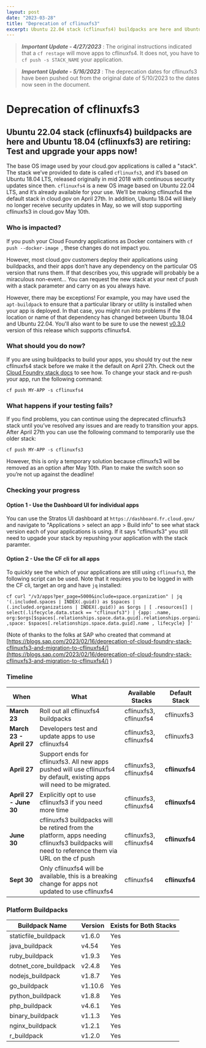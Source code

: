 ```yaml
---
layout: post
date: "2023-03-28"
title: "Deprecation of cflinuxfs3" 
excerpt: Ubuntu 22.04 stack (cflinuxfs4) buildpacks are here and Ubuntu 18.04 (cflinuxfs3) are retiring, test and upgrade your apps now!
---
```



> ***Important Update - 4/27/2023*** : The original instructions indicated that a `cf restage` will move apps to cflinuxfs4.  It does not, you have to `cf push -s STACK_NAME` your application.

> ***Important Update - 5/16/2023*** : The deprecation dates for cflinuxfs3 have been pushed out from the original date of 5/10/2023 to the dates now seen in the document.

# Deprecation of cflinuxfs3

## Ubuntu 22.04 stack (cflinuxfs4) buildpacks are here and Ubuntu 18.04 (cflinuxfs3) are retiring: Test and upgrade your apps now!


The base OS image used by your cloud.gov applications is called a "stack". The stack we’ve provided to date is called `cflinuxfs3`, and it’s based on Ubuntu 18.04 LTS, released originally in mid 2018 with continuous security updates since then. `cflinuxfs4` is a new OS image based on Ubuntu 22.04 LTS, and it’s already available for your use. We’ll be making cflinuxfs4 the default stack in cloud.gov on April 27th. In addition, Ubuntu 18.04 will likely no longer receive security updates in May, so we will stop supporting cflinuxfs3 in cloud.gov May 10th.

### Who is impacted?

If you push your Cloud Foundry applications as Docker containers with `cf push --docker-image `, these changes do not impact you.

However, most cloud.gov customers deploy their applications using buildpacks, and their apps don’t have any dependency on the particular OS version that runs them. If that describes you, this upgrade will probably be a miraculous non-event… You can request the new stack at your next cf push with a stack parameter and carry on as you always have.

However, there may be exceptions! For example, you may have used the `apt-buildpack` to ensure that a particular library or utility is installed when your app is deployed. In that case, you might run into problems if the location or name of that dependency has changed between Ubuntu 18.04 and Ubuntu 22.04.  You'll also want to be sure to use the newest [v0.3.0](https://github.com/cloudfoundry/apt-buildpack/releases/tag/v0.3.0) version of this release which supports cflinuxfs4.

### What should you do now?

If you are using buildpacks to build your apps, you should try out the new cflinuxfs4 stack before we make it the default on April 27th. Check out the [Cloud Foundry stack docs](https://docs.cloudfoundry.org/devguide/deploy-apps/stacks.html) to see how. To change your stack and re-push your app, run the following command:

```
cf push MY-APP -s cflinuxfs4
```

### What happens if your testing fails?


If you find problems, you can continue using the deprecated cflinuxfs3 stack until you’ve resolved any issues and are ready to transition your apps.  After April 27th you can use the following command to temporarily use the older stack:

```
cf push MY-APP -s cflinuxfs3
```


However, this is only a temporary solution because cflinuxfs3 will be removed as an option after May 10th. Plan to make the switch soon so you’re not up against the deadline!


### Checking your progress

#### Option 1 - Use the Dashboard UI for individual apps

You can use the Stratos UI dashboard at `https://dashboard.fr.cloud.gov/` and navigate to "Applications > select an app > Build info" to see what stack version each of your applications is using.  If it says "cflinuxfs3" you still need to upgade your stack by repushing your application with the stack paramter.

#### Option 2 - Use the CF cli for all apps

To quickly see the which of your applications are still using `cflinuxfs3`, the following script can be used.  Note that it requires you to be logged in with the CF cli, target an org and have `jq` installed:



```
cf curl "/v3/apps?per_page=5000&include=space.organization" | jq '(.included.spaces | INDEX(.guid)) as $spaces | (.included.organizations | INDEX(.guid)) as $orgs | [ .resources[] | select(.lifecycle.data.stack == "cflinuxfs3") | {app: .name, org:$orgs[$spaces[.relationships.space.data.guid].relationships.organization.data.guid].name ,space: $spaces[.relationships.space.data.guid].name , lifecycle} ]'
```


(Note of thanks to the folks at SAP who created that command at [https://blogs.sap.com/2023/02/16/deprecation-of-cloud-foundry-stack-cflinuxfs3-and-migration-to-cflinuxfs4/](https://blogs.sap.com/2023/02/16/deprecation-of-cloud-foundry-stack-cflinuxfs3-and-migration-to-cflinuxfs4/)  )



### Timeline

| When | What | Available Stacks | Default Stack |
| ----------------|-------------|------------------|---------------|
| **March 23** | Roll out all cflinuxfs4 buildpacks | cflinuxfs3, cflinuxfs4 | cflinuxfs3
| **March 23 - April 27** | Developers test and update apps to use cflinuxfs4 | cflinuxfs3, cflinuxfs4 | cflinuxfs3
| **April 27** | Support ends for cflinuxfs3.  All new apps pushed will use cflinuxfs4 by default, existing apps will need to be migrated.  | cflinuxfs3, cflinuxfs4 | **cflinuxfs4**
| **April 27 - June 30** | Explicitly opt to use cflinuxfs3 if you need more time | cflinuxfs3, cflinuxfs4 | **cflinuxfs4**
| **June 30**  | cflinuxfs3 buildpacks will be retired from the platform, apps needing cflinuxfs3 buildpacks will need to reference them via URL on the cf push |  cflinuxfs3, cflinuxfs4 | **cflinuxfs4**
| **Sept 30** | Only cflinuxfs4 will be available, this is a breaking change for apps not updated to use cflinuxfs4 |  cflinuxfs4 | **cflinuxfs4**



### Platform Buildpacks

| Buildpack Name | Version | Exists for Both Stacks |
|----------------|---------|--------|
| staticfile_buildpack  | v1.6.0  | Yes
| java_buildpack        | v4.54   | Yes
| ruby_buildpack        | v1.9.3  | Yes
| dotnet_core_buildpack | v2.4.8  | Yes
| nodejs_buildpack      | v1.8.7  | Yes
| go_buildpack          | v1.10.6 | Yes
| python_buildpack      | v1.8.8  | Yes
| php_buildpack         | v4.6.1  | Yes
| binary_buildpack      | v1.1.3  | Yes
| nginx_buildpack       | v1.2.1  | Yes
| r_buildpack           | v1.2.0  | Yes

